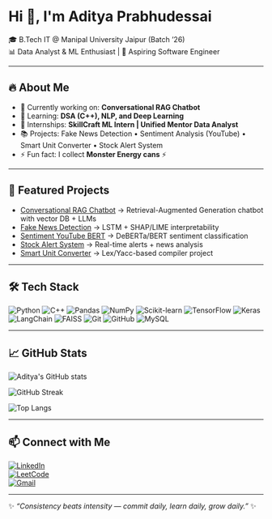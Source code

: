 # Hi 👋, I'm Aditya Prabhudessai  

🎓 B.Tech IT @ Manipal University Jaipur (Batch ’26)  
📊 Data Analyst & ML Enthusiast | 🚀 Aspiring Software Engineer  

---

## 🔥 About Me
- 🔭 Currently working on: **Conversational RAG Chatbot**  
- 🌱 Learning: **DSA (C++), NLP, and Deep Learning**  
- 💼 Internships: **SkillCraft ML Intern | Unified Mentor Data Analyst**  
- 📚 Projects: Fake News Detection • Sentiment Analysis (YouTube) • Smart Unit Converter • Stock Alert System  
- ⚡ Fun fact: I collect **Monster Energy cans** ⚡  

---

## 🚀 Featured Projects
- [Conversational RAG Chatbot](#) → Retrieval-Augmented Generation chatbot with vector DB + LLMs  
- [Fake News Detection](https://github.com/adiprabhu04/fake-news-detection) → LSTM + SHAP/LIME interpretability  
- [Sentiment YouTube BERT](https://github.com/adiprabhu04/sentiment-youtube-bert) → DeBERTa/BERT sentiment classification  
- [Stock Alert System](https://github.com/adiprabhu04/stock-alert-system) → Real-time alerts + news analysis  
- [Smart Unit Converter](https://github.com/adiprabhu04/smart-unit-converter) → Lex/Yacc-based compiler project  

---

## 🛠️ Tech Stack
![Python](https://img.shields.io/badge/Python-3776AB?style=for-the-badge&logo=python&logoColor=white)
![C++](https://img.shields.io/badge/C++-00599C?style=for-the-badge&logo=cplusplus&logoColor=white)
![Pandas](https://img.shields.io/badge/Pandas-150458?style=for-the-badge&logo=pandas&logoColor=white)
![NumPy](https://img.shields.io/badge/NumPy-013243?style=for-the-badge&logo=numpy&logoColor=white)
![Scikit-learn](https://img.shields.io/badge/Scikit--learn-F7931E?style=for-the-badge&logo=scikit-learn&logoColor=white)
![TensorFlow](https://img.shields.io/badge/TensorFlow-FF6F00?style=for-the-badge&logo=tensorflow&logoColor=white)
![Keras](https://img.shields.io/badge/Keras-D00000?style=for-the-badge&logo=keras&logoColor=white)
![LangChain](https://img.shields.io/badge/LangChain-2C2C2C?style=for-the-badge&logo=chainlink&logoColor=white)
![FAISS](https://img.shields.io/badge/FAISS-005571?style=for-the-badge&logo=vector&logoColor=white)
![Git](https://img.shields.io/badge/Git-F05032?style=for-the-badge&logo=git&logoColor=white)
![GitHub](https://img.shields.io/badge/GitHub-181717?style=for-the-badge&logo=github&logoColor=white)
![MySQL](https://img.shields.io/badge/MySQL-4479A1?style=for-the-badge&logo=mysql&logoColor=white)

---

## 📈 GitHub Stats
![Aditya's GitHub stats](https://github-readme-stats.vercel.app/api?username=adiprabhu04&count_private=true&show_icons=true&theme=radical&hide_border=true)  

![GitHub Streak](https://github-readme-streak-stats.herokuapp.com?user=adiprabhu04&theme=radical&hide_border=true)

![Top Langs](https://github-readme-stats.vercel.app/api/top-langs/?username=adiprabhu04&layout=compact&theme=radical&hide_border=true)  

---

## 📫 Connect with Me
[![LinkedIn](https://img.shields.io/badge/LinkedIn-blue?style=for-the-badge&logo=linkedin)](https://www.linkedin.com/in/aditya-prabhudessai-745083262/)  
[![LeetCode](https://img.shields.io/badge/LeetCode-FFA116?style=for-the-badge&logo=leetcode&logoColor=black)](https://leetcode.com/u/Aditya_Prabhudessai/)  
[![Gmail](https://img.shields.io/badge/Email-D14836?style=for-the-badge&logo=gmail&logoColor=white)](mailto:adiprabhu04@gmail.com)  

---

✨ *“Consistency beats intensity — commit daily, learn daily, grow daily.”* ✨
